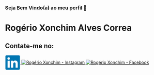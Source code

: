 ### Seja Bem Vindo(a) ao meu perfil 👋

<!--
**rogerioxonchim/rogerioxonchim** is a ✨ _special_ ✨ repository because its `README.md` (this file) appears on your GitHub profile.



Here are some ideas to get you started:

- 🔭 I’m currently working on ...
- 🌱 I’m currently learning ...
- 👯 I’m looking to collaborate on ...
- 🤔 I’m looking for help with ...
- 💬 Ask me about ...
- 📫 How to reach me: ...
- 😄 Pronouns: ...
- ⚡ Fun fact: ...
-->

# Rogério Xonchim Alves Correa

## Contate-me no:

<a href="https://www.linkedin.com/in/rog%C3%A9rio-xonchim-b3b3a717/" target="popup">
  <img align="center" alt="Rogério Xonchim - Linkedin" heigth="50" width="50" src="https://raw.githubusercontent.com/devicons/devicon/master/icons/linkedin/linkedin-original.svg" style="max-width:100%;">
</a>
<a href="https://www.instagram.com/rogerioxonchim/" target="_blank">
  <img align="center" alt="Rogério Xonchim - Instagram" heigth="50" width="50" src="https://image.flaticon.com/icons/png/128/2111/2111463.png" style="max-width:100%;">
</a>
<a href="https://www.facebook.com/rogerio.xonchim/" target="_blank">
  <img align="center" alt="Rogério Xonchim - Facebook" heigth="50" width="50" src="https://www.flaticon.com/svg/vstatic/svg/1384/1384053.svg?token=exp=1619487875~hmac=93b300f373d6d4525d9701bddd08cdc5" style="max-width:100%;">
</a>

